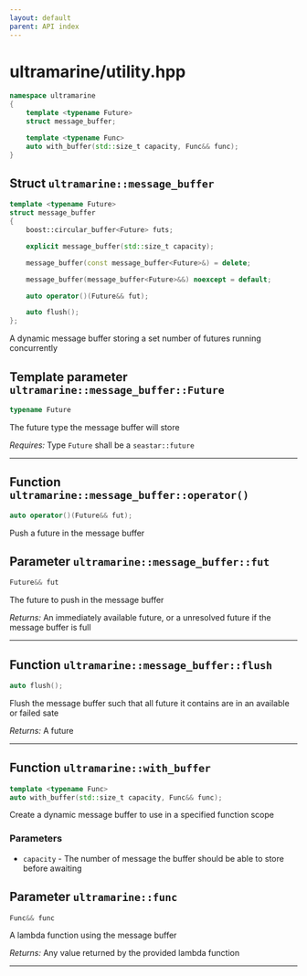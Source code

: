 ```yaml
---
layout: default
parent: API index
---
```


# ultramarine/utility.hpp

``` cpp
namespace ultramarine
{
    template <typename Future>
    struct message_buffer;

    template <typename Func>
    auto with_buffer(std::size_t capacity, Func&& func);
}
```

## Struct `ultramarine::message_buffer`

``` cpp
template <typename Future>
struct message_buffer
{
    boost::circular_buffer<Future> futs;

    explicit message_buffer(std::size_t capacity);

    message_buffer(const message_buffer<Future>&) = delete;

    message_buffer(message_buffer<Future>&&) noexcept = default;

    auto operator()(Future&& fut);

    auto flush();
};
```

A dynamic message buffer storing a set number of futures running concurrently

## Template parameter `ultramarine::message_buffer::Future`

``` cpp
typename Future
```

The future type the message buffer will store

*Requires:* Type `Future` shall be a `seastar::future`

-----

## Function `ultramarine::message_buffer::operator()`

``` cpp
auto operator()(Future&& fut);
```

Push a future in the message buffer

## Parameter `ultramarine::message_buffer::fut`

``` cpp
Future&& fut
```

The future to push in the message buffer

*Returns:* An immediately available future, or a unresolved future if the message buffer is full

-----

## Function `ultramarine::message_buffer::flush`

``` cpp
auto flush();
```

Flush the message buffer such that all future it contains are in an available or failed sate

*Returns:* A future

-----

## Function `ultramarine::with_buffer`

``` cpp
template <typename Func>
auto with_buffer(std::size_t capacity, Func&& func);
```

Create a dynamic message buffer to use in a specified function scope

### Parameters

  - `capacity` - The number of message the buffer should be able to store before awaiting

## Parameter `ultramarine::func`

``` cpp
Func&& func
```

A lambda function using the message buffer

*Returns:* Any value returned by the provided lambda function

-----
